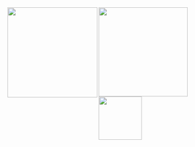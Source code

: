 <img height=200 align="center" src="https://my-stats-43gk.vercel.app/api?username=Vghxv&show_icons=true&theme=radical&hide=contribs,issues&show=discussions_answered&rank_icon=github&include_all_commits=true&card_width=150" />
<img align="left" height=202 src="https://github-readme-streak-stats-git-main-davids-projects-ad77adcc.vercel.app/?user=Vghxv&theme=radical"/>
<img align="left" height=97 src="https://github-profile-trophy.vercel.app/?username=Vghxv&theme=radical&no-frame=true&title=Stars,Followers,Commits&column=-1"/>
